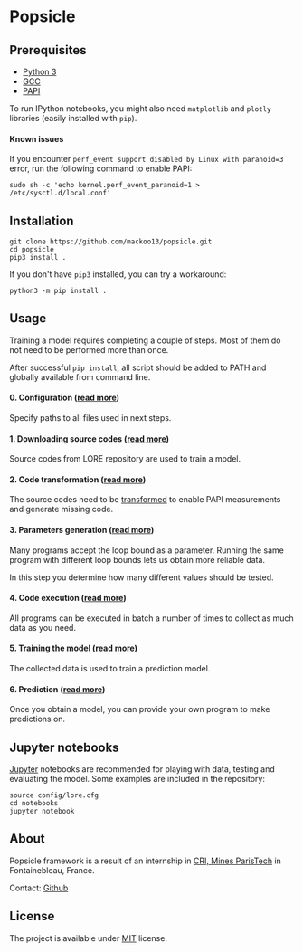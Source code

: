 # Popsicle

## Prerequisites

* [Python 3](https://www.python.org/)
* [GCC](https://gcc.gnu.org/)
* [PAPI](http://icl.utk.edu/papi/software/)

To run IPython notebooks, you might also need `matplotlib` and `plotly` libraries (easily installed with `pip`).

#### Known issues

If you encounter `perf_event support disabled by Linux with paranoid=3` error, run the following command to enable PAPI:
  
`sudo sh -c 'echo kernel.perf_event_paranoid=1 > /etc/sysctl.d/local.conf'`

## Installation

    git clone https://github.com/mackoo13/popsicle.git
    cd popsicle
    pip3 install .

If you don't have `pip3` installed, you can try a workaround:

    python3 -m pip install .


## Usage

Training a model requires completing a couple of steps. Most of them do not need to be performed more than once.

After successful `pip install`, all script should be added to PATH and globally available from command line.


#### 0. Configuration ([read more](docs/user_guide/00_configuration.md)) 
Specify paths to all files used in next steps.

#### 1. Downloading source codes ([read more](docs/user_guide/01_lore_download.md)) 
Source codes from LORE repository are used to train a model.

#### 2. Code transformation ([read more](docs/user_guide/02_code_transformation.md)) 
The source codes need to be [transformed](docs/algorithm/training_data.md) to enable PAPI measurements and generate missing code.

#### 3. Parameters generation ([read more](docs/user_guide/03_parameters_generation.md)) 
Many programs accept the loop bound as a parameter. Running the same program with different loop bounds lets us obtain more reliable data. 

In this step you determine how many different values should be tested.

#### 4. Code execution ([read more](docs/user_guide/04_code_execution.md)) 
All programs can be executed in batch a number of times to collect as much data as you need. 

#### 5. Training the model ([read more](docs/user_guide/05_training.md)) 
The collected data is used to train a prediction model. 

#### 6. Prediction ([read more](docs/user_guide/06_prediction.md)) 
Once you obtain a model, you can provide your own program to make predictions on.


## Jupyter notebooks

[Jupyter](http://jupyter.org/) notebooks are recommended for playing with data, testing and evaluating the model. Some examples are included in the repository:

    source config/lore.cfg
    cd notebooks
    jupyter notebook


## About

Popsicle framework is a result of an internship in [CRI, Mines ParisTech](https://www.cri.mines-paristech.fr/) in Fontainebleau, France.

Contact: [Github](https://github.com/mackoo13)

## License

The project is available under [MIT](https://opensource.org/licenses/MIT) license.